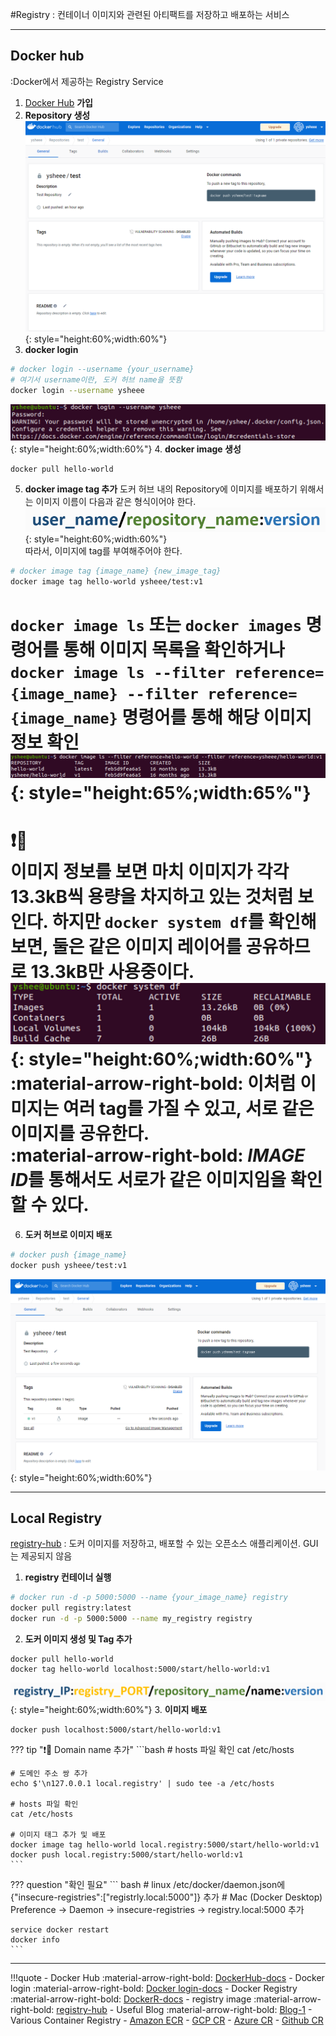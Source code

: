 #Registry
\: 컨테이너 이미지와 관련된 아티팩트를 저장하고 배포하는 서비스

---
## Docker hub
:Docker에서 제공하는 Registry Service

1. [Docker Hub](https://hub.docker.com/) **가입**
2. **Repository 생성**<div>
![1](../images/registry-1.png){: style="height:60%;width:60%"}<div>
3. **docker login**
``` bash
# docker login --username {your_username}
# 여기서 username이란, 도커 허브 name을 뜻함
docker login --username ysheee
```
![2](../images/registry-2.png){: style="height:60%;width:60%"}
4. **docker image 생성**
```
docker pull hello-world
```
5. **docker image tag 추가**
도커 허브 내의 Repository에 이미지를 배포하기 위해서는 이미지 이름이 다음과 같은 형식이어야 한다.
![3](../images/registry-3.png){: style="height:60%;width:60%"}<div>
따라서, 이미지에 tag를 부여해주어야 한다.
```bash
# docker image tag {image_name} {new_image_tag}
docker image tag hello-world ysheee/test:v1
```
`docker image ls` 또는 `docker images` 명령어를 통해 이미지 목록을 확인하거나
`docker image ls --filter reference={image_name} --filter reference={image_name}` 명령어를 통해 해당 이미지 정보 확인
![4](../images/registry-4.png){: style="height:65%;width:65%"}<div>
==========
:exclamation::exploding_head:<div>
이미지 정보를 보면 마치 이미지가 각각 13.3kB씩 용량을 차지하고 있는 것처럼 보인다.
하지만 `docker system df`를 확인해보면, 둘은 같은 이미지 레이어를 공유하므로 13.3kB만 사용중이다.<div>
![5](../images/registry-5.png){: style="height:60%;width:60%"}<div>
:material-arrow-right-bold: 이처럼 이미지는 여러 tag를 가질 수 있고, 서로 같은 이미지를 공유한다.<div>
:material-arrow-right-bold: *IMAGE ID*를 통해서도 서로가 같은 이미지임을 확인할 수 있다.<div>
==========
6. **도커 허브로 이미지 배포**
```bash
# docker push {image_name}
docker push ysheee/test:v1
```
![6](../images/registry-6.png){: style="height:60%;width:60%"}

---
## Local Registry
[registry-hub](https://hub.docker.com/_/registry/tags) : 도커 이미지를 저장하고, 배포할 수 있는 오픈소스 애플리케이션. GUI는 제공되지 않음

1. **registry 컨테이너 실행**
```bash
# docker run -d -p 5000:5000 --name {your_image_name} registry
docker pull registry:latest
docker run -d -p 5000:5000 --name my_registry registry
```
2. **도커 이미지 생성 및 Tag 추가**
```
docker pull hello-world
docker tag hello-world localhost:5000/start/hello-world:v1
```
![7](../images/registry-7.png){: style="height:60%;width:60%"}
3. **이미지 배포**
```
docker push localhost:5000/start/hello-world:v1
```

??? tip ":exclamation::exploding_head: Domain name 추가"
    ```bash
    # hosts 파일 확인
    cat /etc/hosts

    # 도메인 주소 쌍 추가
    echo $'\n127.0.0.1 local.registry' | sudo tee -a /etc/hosts

    # hosts 파일 확인
    cat /etc/hosts

    # 이미지 태그 추가 및 배포
    docker image tag hello-world local.registry:5000/start/hello-world:v1
    docker push local.registry:5000/start/hello-world:v1
    ```

??? question "확인 필요"
    ``` bash
    # linux
    /etc/docker/daemon.json에 {"insecure-registries":["registrly.local:5000"]} 추가
    # Mac (Docker Desktop)
    Preference -> Daemon -> insecure-registries -> registry.local:5000 추가

    service docker restart
    docker info
    ```
---
!!!quote
    - Docker Hub :material-arrow-right-bold:
    [DockerHub-docs](https://docs.docker.com/docker-hub/)
    - Docker login :material-arrow-right-bold:
    [Docker login-docs](https://docs.docker.com/engine/reference/commandline/login/#credentials-store)
    - Docker Registry :material-arrow-right-bold:
    [DockerR-docs](https://docs.docker.com/registry/)
    - registry image :material-arrow-right-bold:
    [registry-hub](https://hub.docker.com/_/registry/tags)
    - Useful Blog :material-arrow-right-bold:
    [Blog-1](https://waspro.tistory.com/532)
    - Various Container Registry
        - [Amazon ECR](https://aws.amazon.com/ko/ecr/)
        - [GCP CR](https://cloud.google.com/container-registry?hl=ko)
        - [Azure CR](https://azure.microsoft.com/en-us/products/container-registry)
        - [Github CR](https://docs.github.com/en/packages/working-with-a-github-packages-registry/working-with-the-container-registry)